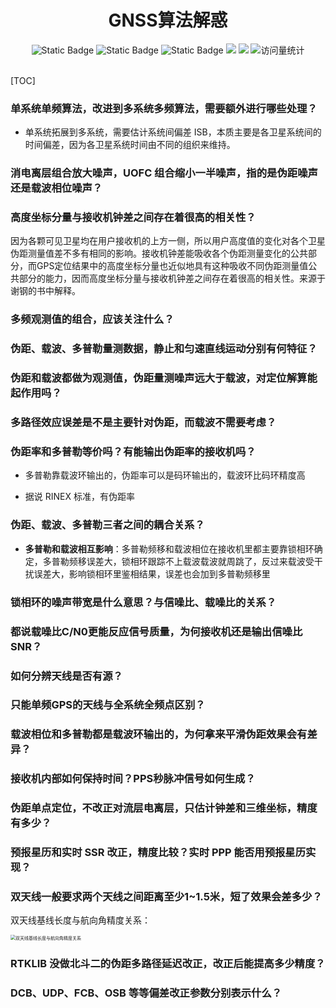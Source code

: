 <div align="center">
    <a name="Top"></a>
	<h1>GNSS算法解惑</h1>
    <img alt="Static Badge" src="https://img.shields.io/badge/QQ-1482275402-red">
    <img alt="Static Badge" src="https://img.shields.io/badge/%E5%BE%AE%E4%BF%A1-lizhengxiao99-green">
    <img alt="Static Badge" src="https://img.shields.io/badge/Email-dauger%40126.com-brown">
    <a href="https://blog.csdn.net/daoge2666/"><img src="https://img.shields.io/badge/CSDN-论坛-c32136" /></a>
    <a href="https://www.zhihu.com/people/dao-ge-92-60/"><img src="https://img.shields.io/badge/Zhihu-知乎-blue" /></a>
    <img src="https://komarev.com/ghpvc/?username=LiZhengXiao99&label=Views&color=0e75b6&style=flat" alt="访问量统计" />
</div>


<br/>

[TOC]

### 单系统单频算法，改进到多系统多频算法，需要额外进行哪些处理？

* 单系统拓展到多系统，需要估计系统间偏差 ISB，本质主要是各卫星系统间的时间偏差，因为各卫星系统时间由不同的组织来维持。





### 消电离层组合放大噪声，UOFC 组合缩小一半噪声，指的是伪距噪声还是载波相位噪声？





### 高度坐标分量与接收机钟差之间存在着很高的相关性？

因为各颗可见卫星均在用户接收机的上方一侧，所以用户高度值的变化对各个卫星伪距测量值差不多有相同的影响。接收机钟差能吸收各个伪距测量变化的公共部分，而GPS定位结果中的高度坐标分量也近似地具有这种吸收不同伪距测量值公共部分的能力，因而高度坐标分量与接收机钟差之间存在着很高的相关性。来源于谢钢的书中解释。



### 多频观测值的组合，应该关注什么？







### 伪距、载波、多普勒量测数据，静止和匀速直线运动分别有何特征？





### 伪距和载波都做为观测值，伪距量测噪声远大于载波，对定位解算能起作用吗？





### 多路径效应误差是不是主要针对伪距，而载波不需要考虑？





### 伪距率和多普勒等价吗？有能输出伪距率的接收机吗？

* 多普勒靠载波环输出的，伪距率可以是码环输出的，载波环比码环精度高

* 据说 RINEX 标准，有伪距率



### 伪距、载波、多普勒三者之间的耦合关系？

* **多普勒和载波相互影响**：多普勒频移和载波相位在接收机里都主要靠锁相环确定，多普勒频移误差大，锁相环跟踪不上载波载波就周跳了，反过来载波受干扰误差大，影响锁相环里鉴相结果，误差也会加到多普勒频移里



### 锁相环的噪声带宽是什么意思？与信噪比、载噪比的关系？





### 都说载噪比C/N0更能反应信号质量，为何接收机还是输出信噪比SNR？





### 如何分辨天线是否有源？





### 只能单频GPS的天线与全系统全频点区别？





### 载波相位和多普勒都是载波环输出的，为何拿来平滑伪距效果会有差异？





### 接收机内部如何保持时间？PPS秒脉冲信号如何生成？





### 伪距单点定位，不改正对流层电离层，只估计钟差和三维坐标，精度有多少？





### 预报星历和实时 SSR 改正，精度比较？实时 PPP 能否用预报星历实现？





### 双天线一般要求两个天线之间距离至少1~1.5米，短了效果会差多少？

双天线基线长度与航向角精度关系：

<img src="https://pic-bed-1316053657.cos.ap-nanjing.myqcloud.com/img/%E5%8F%8C%E5%A4%A9%E7%BA%BF%E5%9F%BA%E7%BA%BF%E9%95%BF%E5%BA%A6%E4%B8%8E%E8%88%AA%E5%90%91%E8%A7%92%E7%B2%BE%E5%BA%A6%E5%85%B3%E7%B3%BB.png" alt="双天线基线长度与航向角精度关系" style="zoom:50%;" />

### RTKLIB 没做北斗二的伪距多路径延迟改正，改正后能提高多少精度？





### DCB、UDP、FCB、OSB 等等偏差改正参数分别表示什么？









